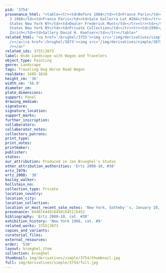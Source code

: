 ```yaml
---
pid: '3754'
provenance_html: "<table><tr><td>Before 1968</td><td>France Paris</td><td>Prince Cantacuzeno</td></tr><tr><td>Apr
  3 1968</td><td>France Paris</td><td>Sale Gallerra Lot #204</td></tr><tr><td>1969</td><td>United
  States New York NY</td><td>Dealer Frederick Mont</td></tr><tr><td></td><td>United
  States New York NY</td><td>Private Collection</td></tr><tr><td>1999</td><td>Switzerland
  Zürich</td><td>Gallery David H. Koetser</td></tr></table>"
related_html: "<a href='/brughel/3755'><img src='/img/derivatives/simple/3755/thumbnail.jpg'
  /></a>|<a href='/brughel/3873'><img src='/img/derivatives/simple/3873/thumbnail.jpg'
  /></a>"
related_ids: 3755|3873
label: Wide Landscape with Wagon and Travelers
object_type: Painting
genre: Landscape
tags: Traveling Dog Horse Road Wagon
realdate: 1605-1610
height_cm: '36'
width_cm: '56.9'
diameter_cm: 
plate_dimensions: 
support: Panel
drawing_medium: 
signature: 
signature_location: 
support_marks: 
further_inscription: 
collaborators: 
collaborator_notes: 
collectors_patrons: 
print_type: 
print_notes: 
printmaker: 
publisher: 
states: 
our_attribution: Produced in Jan Brueghel's Studio
other_attribution_authorities: 'Ertz 2008-10, #38'
ertz_1979: 
ertz_2008: '38'
bailey_walker: 
hollstein_no: 
collection_type: Private
location_country: 
location_city: 
location_collection: 
location_or_most_recent_sale_notes: 'New York, Sotheby''s, January 28, 2000, #56'
provenance: 6448|6449|6450|6451|6452
bibliography: 'Ertz 2008-10, cat. #38'
exhibition_history: 'New York 1988, cat. #9'
related_works: 3755|3873
copies_and_variants: 
curatorial_files: 
external_resources: 
order: '530'
layout: brueghel_item
collection: brueghel
thumbnail: img/derivatives/simple/3754/thumbnail.jpg
full: img/derivatives/simple/3754/full.jpg
---
```


